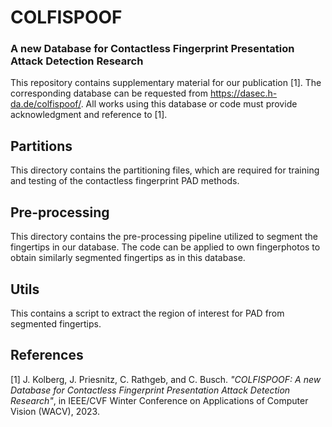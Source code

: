 # COLFISPOOF

### A new Database for Contactless Fingerprint Presentation Attack Detection Research
This repository contains supplementary material for our publication [1]. The corresponding database can be requested from https://dasec.h-da.de/colfispoof/. All works using this database or code must provide acknowledgment and reference to [1].

## Partitions

This directory contains the partitioning files, which are required for training and testing of the contactless fingerprint PAD methods.

## Pre-processing

This directory contains the pre-processing pipeline utilized to segment the fingertips in our database. The code can be applied to own fingerphotos to obtain similarly segmented fingertips as in this database.

## Utils

This contains a script to extract the region of interest for PAD from segmented fingertips.

## References
[1] J. Kolberg, J. Priesnitz, C. Rathgeb, and C. Busch. *"COLFISPOOF: A new Database for Contactless Fingerprint Presentation Attack Detection Research"*, in IEEE/CVF Winter Conference on Applications of Computer Vision (WACV), 2023.